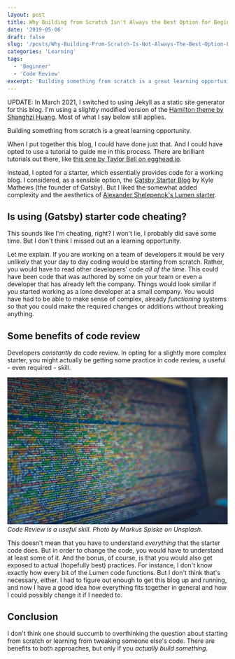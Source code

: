 ```yaml
---
layout: post
title: Why Building from Scratch Isn't Always the Best Option for Beginners
date: '2019-05-06'
draft: false
slug: '/posts/Why-Building-From-Scratch-Is-Not-Always-The-Best-Option-For-Beginners.md'
categories: 'Learning'
tags:
  - 'Beginner'
  - 'Code Review'
excerpt: 'Building something from scratch is a great learning opportunity. When I put together this blog, I could have done just that. And I could have opted to use a tutorial to guide me in this process.'
---
```

UPDATE: In March 2021, I switched to using Jekyll as a static site generator for this blog. I'm using a slightly modified version of the [Hamilton theme by Shanghzi Huang](https://github.com/ngzhio/jekyll-theme-hamilton). Most of what I say below still applies. 

Building something from scratch is a great learning opportunity.

When I put together this blog, I could have done just that. And I could have opted to use a tutorial to guide me in this process. There are brilliant tutorials out there, like [this one by Taylor Bell on egghead.io](https://egghead.io/courses/build-a-blog-with-react-and-markdown-using-gatsby).

Instead, I opted for a starter, which essentially provides code for a working blog. I considered, as a sensible option, the [Gatsby Starter Blog](https://www.gatsbyjs.org/starters/gatsbyjs/gatsby-starter-blog/) by Kyle Mathews (the founder of Gatsby). But I liked the somewhat added complexity and the aesthetics of [Alexander Shelepenok's Lumen starter](https://www.gatsbyjs.org/starters/alxshelepenok/gatsby-starter-lumen/).

## Is using (Gatsby) starter code cheating?

This sounds like I'm cheating, right? I won't lie, I probably did save some time. But I don't think I missed out an a learning opportunity.

Let me explain. If you are working on a team of developers it would be very unlikely that your day to day coding would be starting from scratch. Rather, you would have to read other developers' code _all of the time_. This could have been code that was authored by some on your team or even a developer that has already left the company. Things would look similar if you started working as a lone developer at a small company. You would have had to be able to make sense of complex, already _functioning_ systems so that you could make the required changes or additions without breaking anything.

## Some benefits of code review

Developers _constantly_ do code review. In opting for a slightly more complex starter, you might actually be getting some practice in code review, a useful - even required - skill.

![Code Review is a useful skill. Photo by Markus Spiske on Unsplash.](/media/markus-spiske-109588-unsplash.jpg)
_Code Review is a useful skill. Photo by Markus Spiske on Unsplash._

This doesn't mean that you have to understand _everything_ that the starter code does. But in order to change the code, you would have to understand at least some of it. And the bonus, of course, is that you would also get exposed to actual (hopefully best) practices. For instance, I don't know exactly how every bit of the Lumen code functions. But I don't think that's necessary, either. I had to figure out enough to get this blog up and running, and now I have a good idea how everything fits together in general and how I could possibly change it if I needed to.

## Conclusion

I don't think one should succumb to overthinking the question about starting from scratch or learning from tweaking someone else's code. There are benefits to both approaches, but only if you _actually build something_.

